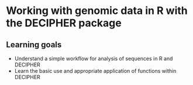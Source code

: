 # Working with genomic data in R with the DECIPHER package
## Learning goals
- Understand a simple workflow for analysis of sequences in R and DECIPHER
- Learn the basic use and appropriate application of functions within DECIPHER

